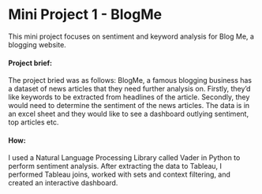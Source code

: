 # Mini Project 1 - BlogMe
This mini project focuses on sentiment and keyword analysis for Blog Me, a blogging website.

#### Project brief:
The project bried was as follows: BlogMe, a famous blogging business has a dataset of news articles that they need further analysis on. Firstly, they’d like keywords to be extracted from headlines of the article. Secondly, they would need to determine the sentiment of the news articles. The data is in an excel sheet and they would like to see a dashboard outlying sentiment, top articles etc.

#### How:
I used a Natural Language Processing Library called Vader in Python to perform sentiment analysis. After extracting the data to Tableau, I performed Tableau joins, worked with sets and context filtering, and created an interactive dashboard.
